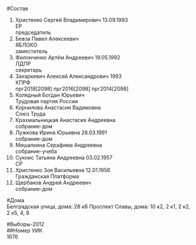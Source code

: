#Состав  
1. Христенко Сергей Владимирович 13.09.1993  
    ЕР  
    председатель  
2. Бевза Павел Алексеевич  
    ЯБЛОКО  
    заместитель  
3. Филонченко Артём Андреевич 19.05.1992  
    ЛДПР  
    секретарь  
4. Захаркевич Алексей Александрович 1993  
    КПРФ  
    прг2018[2098] прг2016[2098] прг2014[2098]  
5. Колядный Богдан Юрьевич  
    Трудовая партия России  
6. Корнилова Анастасия Вадимовна  
    Союз Труда  
7. Крахмальницкая Анастасия Андреевна  
    собрание-дом  
8. Лужкова Ирина Юрьевна 26.03.1991  
    собрание-дом  
9. Мешалкина Серафима Андреевна  
    собрание-учеба  
10. Сукнис Татьяна Андреевна 03.02.1957  
    СР  
11. Христенко Зоя Васильевна 12.01.1956  
    Гражданская Платформа  
12. Щербаков Андрей Андреевич  
    собрание-дом  
  
#Дома  
Белградская улица, дома: 28 к6 Проспект Славы, дома: 10 к2, 2 к1, 2 к2, 2 к5, 4, 8  
  
#Выборы-2012  
##Номер УИК  
1676  
